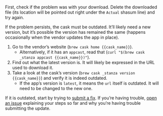 First, check if the problem was with your download. Delete the downloaded file (its location will be pointed out right under the `Actual` shasum line) and try again.

If the problem persists, the cask must be outdated. It’ll likely need a new version, but it’s possible the version has remained the same (happens occasionally when the vendor updates the app in place).

1. Go to the vendor’s website (`brew cask home {{cask_name}}`).
    * Alternatively, if it has an `appcast`, read that (`curl "$(brew cask _stanza appcast {{cask_name}})"`).
2. Find out what the latest version is. It will likely be expressed in the URL used to download it.
3. Take a look at the cask’s version (`brew cask _stanza version {{cask_name}}`) and verify it is indeed outdated.
    * If the app’s version is `latest`, it means the `url` itself is outdated. It will need to be changed to the new one.

If it is outdated, start by trying to [submit a fix](https://github.com/Homebrew/homebrew-cask/blob/master/CONTRIBUTING.md#updating-a-cask). If you’re having trouble, [open an issue](https://github.com/Homebrew/homebrew-cask/issues/new?template=01_bug_report.md) explaining your steps so far and why you’re having trouble submitting the update.